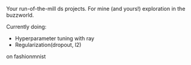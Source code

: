 Your run-of-the-mill ds projects.
For mine (and yours!) exploration in the buzzworld.


Currently doing:
* Hyperparameter tuning with ray
* Regularization(dropout, l2)

on fashionmnist
